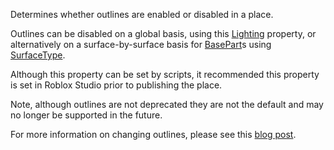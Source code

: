 Determines whether outlines are enabled or disabled in a place.

Outlines can be disabled on a global basis, using this [Lighting](https://developer.roblox.com/en-us/api-reference/class/Lighting) property, or alternatively on a surface-by-surface basis for [BasePart](https://developer.roblox.com/en-us/api-reference/class/BasePart)s using [SurfaceType](https://developer.roblox.com/en-us/api-reference/enum/SurfaceType).

Although this property can be set by scripts, it recommended this property is set in Roblox Studio prior to publishing the place.

Note, although outlines are not deprecated they are not the default and may no longer be supported in the future.

For more information on changing outlines, please see this [blog post](https://blog.roblox.com/2013/08/you-can-now-toggle-outlines/).